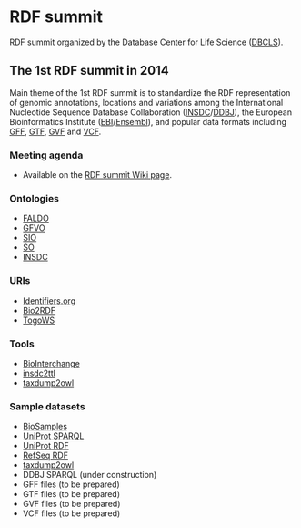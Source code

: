 # RDF summit

RDF summit organized by the Database Center for Life Science ([DBCLS](http://dbcls.rois.ac.jp/)).

## The 1st RDF summit in 2014

Main theme of the 1st RDF summit is to standardize the RDF representation of
genomic annotations, locations and variations among
the International Nucleotide Sequence Database Collaboration ([INSDC](http://www.insdc.org/)/[DDBJ](http://www.ddbj.nig.ac.jp/)),
the European Bioinformatics Institute ([EBI](http://www.ebi.ac.uk/)/[Ensembl](http://www.ensembl.org/)),
and popular data formats including
[GFF](http://www.sequenceontology.org/gff3.shtml),
[GTF](http://mblab.wustl.edu/GTF22.html),
[GVF](http://www.sequenceontology.org/resources/gvf.html) and
[VCF](http://www.1000genomes.org/wiki/Analysis/Variant%20Call%20Format/vcf-variant-call-format-version-41).

### Meeting agenda

* Available on the [RDF summit Wiki page](https://github.com/dbcls/rdfsummit/wiki).

### Ontologies

* [FALDO](https://github.com/JervenBolleman/FALDO)
* [GFVO](http://www.biointerchange.org/ontologies.html)
* [SIO](http://sio.semanticscience.org/)
* [SO](http://www.sequenceontology.org/)
* [INSDC](https://github.com/tfuji/INSDC)

### URIs

* [Identifiers.org](http://identifiers.org/)
* [Bio2RDF](http://bio2rdf.org/)
* [TogoWS](http://togows.org)

### Tools

* [BioInterchange](http://www.biointerchange.org/)
* [insdc2ttl](https://github.com/dbcls/rdfsummit/tree/master/insdc2ttl)
* [taxdump2owl](https://github.com/dbcls/rdfsummit/tree/master/taxdump2owl)

### Sample datasets

* [BioSamples](http://www.ebi.ac.uk/rdf/documentation/biosamples)
* [UniProt SPARQL](http://beta.sparql.uniprot.org/)
* [UniProt RDF](http://ep.dbcls.jp/rdf/uniprot/current/)
* [RefSeq RDF](http://ep.dbcls.jp/rdf/togogenome/refseq/current/)
* [taxdump2owl](http://ep.dbcls.jp/rdf/togogenome/ontology/taxonomy/current/)
* DDBJ SPARQL (under construction)
* GFF files (to be prepared)
* GTF files (to be prepared)
* GVF files (to be prepared)
* VCF files (to be prepared)
